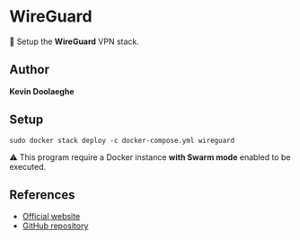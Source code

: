 # WireGuard

:triangular_flag_on_post: Setup the **WireGuard** VPN stack.

## Author

**Kevin Doolaeghe**

## Setup

```
sudo docker stack deploy -c docker-compose.yml wireguard
```

:warning: This program require a Docker instance **with Swarm mode** enabled to be executed.

## References

* [Official website](https://www.wireguard.com/)
* [GitHub repository](https://github.com/wg-easy/wg-easy)
